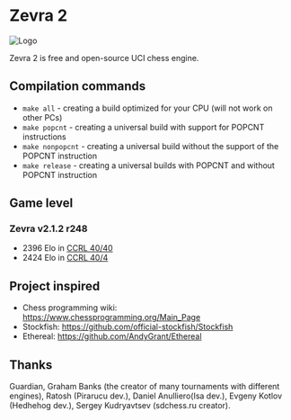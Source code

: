 # Zevra 2

![Logo](https://s8.hostingkartinok.com/uploads/images/2018/11/4294efcd52c48d08915a9a2fc643f978.png)

Zevra 2 is free and open-source UCI chess engine.

## Compilation commands

+ `make all` - creating a build optimized for your CPU (will not work on other PCs)
+ `make popcnt` - creating a universal build with support for POPCNT instructions
+ `make nonpopcnt` - creating a universal build without the support of the POPCNT instruction
+ `make release` - creating a universal builds with POPCNT and without POPCNT instruction

## Game level

### Zevra v2.1.2 r248

+ 2396 Elo in [CCRL 40/40](http://ccrl.chessdom.com/ccrl/4040/cgi/engine_details.cgi?print=Details&each_game=1&eng=Zevra%202.1.2%20r248%2064-bit#Zevra_2_1_2_r248_64-bit)
+ 2424 Elo in [CCRL 40/4](http://ccrl.chessdom.com/ccrl/404/cgi/engine_details.cgi?print=Details&each_game=1&eng=Zevra%202.1.2%20r248%2064-bit#Zevra_2_1_2_r248_64-bit)


## Project inspired
+ Chess programming wiki: https://www.chessprogramming.org/Main_Page
+ Stockfish: https://github.com/official-stockfish/Stockfish
+ Ethereal: https://github.com/AndyGrant/Ethereal

## Thanks
Guardian, Graham Banks (the creator of many tournaments with
different engines), Ratosh (Pirarucu dev.), Daniel Anulliero(Isa dev.),
Evgeny Kotlov (Hedhehog dev.), Sergey Kudryavtsev (sdchess.ru creator).